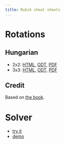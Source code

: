 ```yaml
---
title: Rubik cheat sheets
...
```


# Rotations

## Hungarian

- 2x2: [HTML](/rubik/2x2-hu/), [ODT](2x2-hu.odt), [PDF](2x2-hu.pdf)
- 3x3: [HTML](/rubik/3x3-hu/), [ODT](3x3-hu.odt), [PDF](3x3-hu.pdf)

## Credit

Based on [the
book](https://bookline.hu/product/home.action?_v=Rubik_Erno_A_buvos_kocka&type=20&id=147099).

# Solver

- [try it](https://share.vmiklos.hu/pages/rubik/)
- [demo](https://share.vmiklos.hu/pages/rubik/?faces=ULFLULURBRULDRFDUBRDUBFLBDRUBFDDBBUDFFFFLRRFLDBLUBRLRD)

